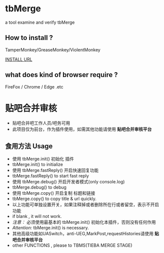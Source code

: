 # tbMerge
a tool examine and verify tbMerge 



## How to install ?
TamperMonkey/GreaseMonkey/ViolentMonkey

[INSTALL URL](https://gitee.com/fisher52/tbMerge/raw/master/js/tbMerge.user.js)

## what does kind of browser require ?

FireFox / Chrome / Edge .etc


# 贴吧合并审核
- 贴吧合并吧工作人员/吧务可用
- 此项目仅为前台，作为插件使用，如需其他功能请使用 **贴吧合并审核平台**

## 食用方法 Usage
- 使用 tbMerge.init() 初始化 插件
- tbMerge.init()  to initialize
- 使用 tbMerge.fastReply() 开启快速回复功能
- tbMerge.fastReply() to start fast reply
- 使用 tbMerge.debug() 开启开发者模式(only console.log)
- tbMerge.debug() to debug
- 使用 tbMerge.copy() 开启复制 标题和链接
- tbMerge.copy() to copy title & url quickly.
- 以上功能可单独设置开关，如果注释掉或者删除所在行或者留空，表示不开启功能
- if blank , it will not work.
- *注意：* 必须使用最基本的 tbMerge.init() 初始化本插件，否则没有任何作用
- *Attention:*  tbMerge.init() is necessary.
- 其他高级功能如UASwitch，anti-UEG,MarkPost,requestHistories请使用 **贴吧合并审核平台**
- other FUNCTIONS , please to TBMS(TIEBA MERGE STAGE)
